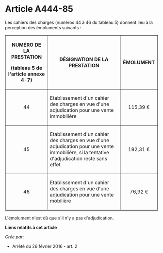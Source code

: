 # Article A444-85

Les cahiers des charges (numéros 44 à 46 du tableau 5) donnent lieu à la perception des émoluments suivants : 

<table border="1">
    <tbody>
      <tr>
        <th>

NUMÉRO DE LA PRESTATION 

(tableau 5 de l'article annexe 4-7) 

</th>
        <th>

DÉSIGNATION DE LA PRESTATION 

</th>
        <th>

ÉMOLUMENT 

</th>
      </tr>
      <tr>
        <td align="center" valign="middle">

44 

</td>
        <td valign="middle">

Etablissement d'un cahier des charges en vue d'une adjudication pour une vente immobilière 

</td>
        <td align="center" valign="middle">

115,39 € 

</td>
      </tr>
      <tr>
        <td align="center" valign="middle">

45 

</td>
        <td valign="middle">

Etablissement d'un cahier des charges en vue d'une adjudication pour une vente immobilière, si la tentative d'adjudication
reste sans effet 

</td>
        <td align="center" valign="middle">

192,31 € 

</td>
      </tr>
      <tr>
        <td align="center" valign="middle">

46 

</td>
        <td valign="middle">

Etablissement d'un cahier des charges en vue d'une adjudication pour une vente mobilière 

</td>
        <td align="center" valign="middle">

76,92 € 

</td>
      </tr>
    </tbody>
  </table>

L'émolument n'est dû que s'il n'y a pas d'adjudication.

**Liens relatifs à cet article**

_Créé par_:

  - Arrêté du 26 février 2016 - art. 2
